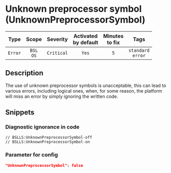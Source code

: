 # Unknown preprocessor symbol (UnknownPreprocessorSymbol)

|  Type   |        Scope        |  Severity  |    Activated<br>by default    |    Minutes<br>to fix    |            Tags             |
|:-------:|:-------------------:|:----------:|:-----------------------------:|:-----------------------:|:---------------------------:|
| `Error` |    `BSL`<br>`OS`    | `Critical` |             `Yes`             |           `5`           |    `standard`<br>`error`    |

<!-- Блоки выше заполняются автоматически, не трогать -->
## Description

The use of unknown preprocessor symbols is unacceptable, this can lead to various errors, including logical ones, when, for some reason, the platform will miss an error by simply ignoring the written code.

## Snippets

<!-- Блоки ниже заполняются автоматически, не трогать -->
### Diagnostic ignorance in code

```bsl
// BSLLS:UnknownPreprocessorSymbol-off
// BSLLS:UnknownPreprocessorSymbol-on
```

### Parameter for config

```json
"UnknownPreprocessorSymbol": false
```
